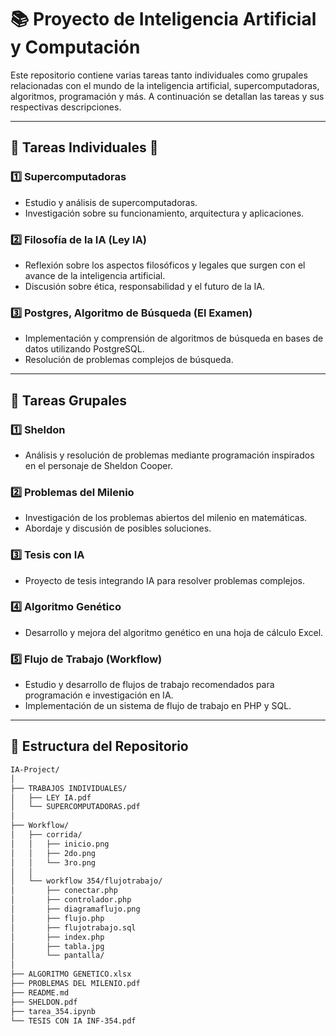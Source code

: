 # 📚 Proyecto de Inteligencia Artificial y Computación

Este repositorio contiene varias tareas tanto individuales como grupales relacionadas con el mundo de la inteligencia artificial, supercomputadoras, algoritmos, programación y más. A continuación se detallan las tareas y sus respectivas descripciones.

---

## 🔖 Tareas Individuales 🚀

### 1️⃣ Supercomputadoras
- Estudio y análisis de supercomputadoras.
- Investigación sobre su funcionamiento, arquitectura y aplicaciones.

### 2️⃣ Filosofía de la IA (Ley IA)
- Reflexión sobre los aspectos filosóficos y legales que surgen con el avance de la inteligencia artificial.
- Discusión sobre ética, responsabilidad y el futuro de la IA.

### 3️⃣ Postgres, Algoritmo de Búsqueda (El Examen)
- Implementación y comprensión de algoritmos de búsqueda en bases de datos utilizando PostgreSQL.
- Resolución de problemas complejos de búsqueda.

---

## 🤝 Tareas Grupales

### 1️⃣ Sheldon
- Análisis y resolución de problemas mediante programación inspirados en el personaje de Sheldon Cooper.

### 2️⃣ Problemas del Milenio
- Investigación de los problemas abiertos del milenio en matemáticas.
- Abordaje y discusión de posibles soluciones.

### 3️⃣ Tesis con IA
- Proyecto de tesis integrando IA para resolver problemas complejos.

### 4️⃣ Algoritmo Genético
- Desarrollo y mejora del algoritmo genético en una hoja de cálculo Excel.

### 5️⃣ Flujo de Trabajo (Workflow)
- Estudio y desarrollo de flujos de trabajo recomendados para programación e investigación en IA.
- Implementación de un sistema de flujo de trabajo en PHP y SQL.

---

## 📁 Estructura del Repositorio

```bash
IA-Project/
│
├── TRABAJOS INDIVIDUALES/
│   ├── LEY IA.pdf
│   └── SUPERCOMPUTADORAS.pdf
│
├── Workflow/
│   ├── corrida/
│   │   ├── inicio.png
│   │   ├── 2do.png
│   │   └── 3ro.png
│   │
│   └── workflow 354/flujotrabajo/
│       ├── conectar.php
│       ├── controlador.php
│       ├── diagramaflujo.png
│       ├── flujo.php
│       ├── flujotrabajo.sql
│       ├── index.php
│       ├── tabla.jpg
│       └── pantalla/
│
├── ALGORITMO GENETICO.xlsx
├── PROBLEMAS DEL MILENIO.pdf
├── README.md
├── SHELDON.pdf
├── tarea_354.ipynb
└── TESIS CON IA INF-354.pdf
